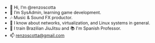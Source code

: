 - 👋 Hi, I’m @renzoscotta
- 👀 I’m SysAdmin, learning game development.
- 🎶 Music & Sound FX productor.
- 🌱 I know about networks, virtualization, and Linux systems in general.
- 🥋 I train Brazilian JiuJitsu and 📚 I'm Spanish Professor.
- 📫 renzoscotta@gmail.com

<!---
renzoscotta/renzoscotta is a ✨ special ✨ repository because its `README.md` (this file) appears on your GitHub profile.
You can click the Preview link to take a look at your changes.
--->
